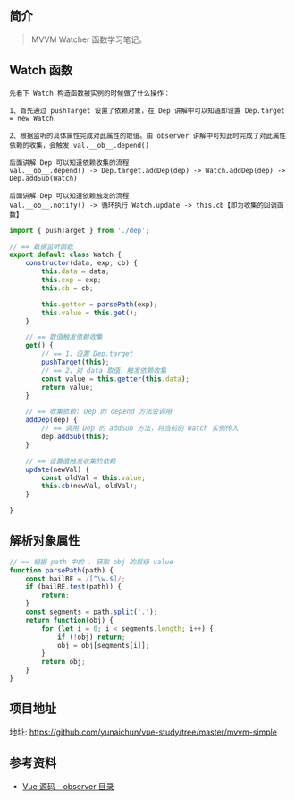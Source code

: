 ## 简介

> MVVM Watcher 函数学习笔记。

## Watch 函数

```text
先看下 Watch 构造函数被实例的时候做了什么操作：

1、首先通过 pushTarget 设置了依赖对象，在 Dep 讲解中可以知道即设置 Dep.target = new Watch

2、根据监听的具体属性完成对此属性的取值。由 observer 讲解中可知此时完成了对此属性依赖的收集，会触发 val.__ob__.depend()
```

```
后面讲解 Dep 可以知道依赖收集的流程
val.__ob__.depend() -> Dep.target.addDep(dep) -> Watch.addDep(dep) -> Dep.addSub(Watch)

后面讲解 Dep 可以知道依赖触发的流程
val.__ob__.notify() -> 循环执行 Watch.update -> this.cb【即为收集的回调函数】
```

```js
import { pushTarget } from './dep';

// == 数据监听函数
export default class Watch {
    constructor(data, exp, cb) {
        this.data = data;
        this.exp = exp;
        this.cb = cb;

        this.getter = parsePath(exp);
        this.value = this.get();
    }

    // == 取值触发依赖收集
    get() {
        // == 1、设置 Dep.target
        pushTarget(this);
        // == 2、对 data 取值，触发依赖收集
        const value = this.getter(this.data);
        return value;
    }

    // == 收集依赖: Dep 的 depend 方法会调用
    addDep(dep) {
        // == 调用 Dep 的 addSub 方法，将当前的 Watch 实例传入
        dep.addSub(this);
    }

    // == 设置值触发收集的依赖
    update(newVal) {
        const oldVal = this.value;
        this.cb(newVal, oldVal);
    }

}
```

## 解析对象属性

```js
// == 根据 path 中的 . 获取 obj 的层级 value
function parsePath(path) {
    const bailRE = /[^\w.$]/;
    if (bailRE.test(path)) {
        return;
    }
    const segments = path.split('.');
    return function(obj) {
        for (let i = 0; i < segments.length; i++) {
            if (!obj) return;
            obj = obj[segments[i]];
        }
        return obj;
    }
}
```

## 项目地址

地址: https://github.com/yunaichun/vue-study/tree/master/mvvm-simple

## 参考资料

- [Vue 源码 - observer 目录](https://github.com/yunaichun/vue-study/tree/master/vue-src/core/observer)
